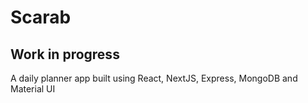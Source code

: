 # Scarab

## Work in progress

A daily planner app built using React, NextJS, Express, MongoDB and Material UI
